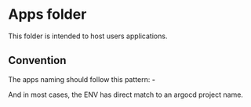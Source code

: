 # Apps folder

This folder is intended to host users applications.

## Convention

The apps naming should follow this pattern:
**<appName>-<env>**

And in most cases, the ENV has direct match to an argocd project name.